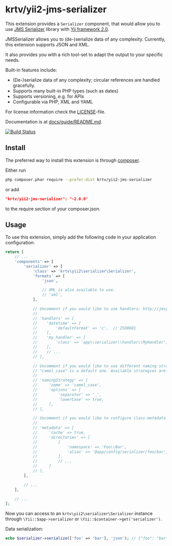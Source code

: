 # krtv/yii2-jms-serializer

This extension provides a `Serializer` component, that would allow you to use [JMS Serializer](http://jmsyst.com/libs/serializer) library
with [Yii framework 2.0](http://www.yiiframework.com).

JMSSerializer allows you to (de-)serialize data of any complexity. Currently, this extension supports JSON and XML.

It also provides you with a rich tool-set to adapt the output to your specific needs.

Built-in features include:

 * (De-)serialize data of any complexity; circular references are handled gracefully.
 * Supports many built-in PHP types (such as dates)
 * Supports versioning, e.g. for APIs
 * Configurable via PHP, XML and YAML

For license information check the [LICENSE](LICENSE.md)-file.

Documentation is at [docs/guide/README.md](docs/guide/README.md).

[![Build Status](https://travis-ci.org/korotovsky/yii2-jms-serializer.svg?branch=2.0.x)](https://travis-ci.org/korotovsky/yii2-jms-serializer)

## Install

The preferred way to install this extension is through [composer](http://getcomposer.org/download/).

Either run

```bash
php composer.phar require --prefer-dist krtv/yii2-jms-serializer
```

or add

```json
"krtv/yii2-jms-serializer": "~2.0.0"
```

to the require section of your composer.json.

Usage
-----

To use this extension, simply add the following code in your application configuration:

```php
return [
    // ...
    'components' => [
        'serializer' => [
            'class' => 'krtv\yii2\serializer\Serializer',
            'formats' => [
                'json',

                // XML is also available to use.
                // 'xml',
            ],

            // Uncomment if you would like to use handlers: http://jmsyst.com/libs/serializer/master/handlers
            //
            // 'handlers' => [
            //    'datetime' => [
            //        'defaultFormat' => 'c',  // ISO8601
            //    ],
            //    'my_handler' => [
            //        'class' => 'app\\serializer\\handler\\MyHandler',
            //    ],
            //    // ...
            // ],

            // Uncomment if you would like to use different naming strategy for properties.
            // "camel_case" is a default one. Available strategies are: "camel_case", "identical" and "custom".
            //
            // 'namingStrategy' => [
            //     'name' => 'camel_case',
            //     'options' => [
            //         'separator' => '_',
            //         'lowerCase' => true,
            //     ],
            // ],

            // Uncomment if you would like to configure class-metadata or enable cache.
            //
            // 'metadata' => [
            //     'cache' => true,
            //     'directories' => [
            //         [
            //             'namespace' => 'Foo\\Bar',
            //             'alias' => '@app/config/serializer/foo/bar',
            //         ],
            //         // ...
            //     ]
            // ],
        ],

        // ...
    ],

    // ...
];
```

Now you can access to an `krtv\yii2\serializer\Serializer` instance through `\Yii::$app->serializer` or `\Yii::$container->get('serializer')`.

Data serialization:

```php
echo $serializer->serialize(['foo' => 'bar'], 'json'); // {"foo": "bar"}
```
